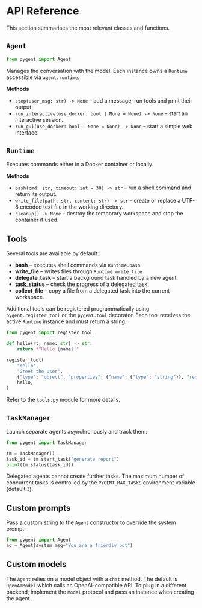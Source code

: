 # API Reference

This section summarises the most relevant classes and functions.

## `Agent`

```python
from pygent import Agent
```

Manages the conversation with the model. Each instance owns a
`Runtime` accessible via ``agent.runtime``.

**Methods**

- `step(user_msg: str) -> None` – add a message, run tools and print
  their output.
- `run_interactive(use_docker: bool | None = None) -> None` – start an
  interactive session.
- `run_gui(use_docker: bool | None = None) -> None` – start a simple
  web interface.

## `Runtime`

Executes commands either in a Docker container or locally.

**Methods**

- `bash(cmd: str, timeout: int = 30) -> str` – run a shell command and
  return its output.
- `write_file(path: str, content: str) -> str` – create or replace a
  UTF-8 encoded text file in the working directory.
- `cleanup() -> None` – destroy the temporary workspace and stop the
  container if used.

## Tools

Several tools are available by default:

- **bash** &ndash; executes shell commands via `Runtime.bash`.
- **write_file** &ndash; writes files through `Runtime.write_file`.
- **delegate_task** &ndash; start a background task handled by a new agent.
- **task_status** &ndash; check the progress of a delegated task.
- **collect_file** &ndash; copy a file from a delegated task into the current workspace.

Additional tools can be registered programmatically using
`pygent.register_tool` or the `pygent.tool` decorator. Each tool receives the
active `Runtime` instance and must return a string.

```python
from pygent import register_tool

def hello(rt, name: str) -> str:
    return f"Hello {name}!"

register_tool(
    "hello",
    "Greet the user",
    {"type": "object", "properties": {"name": {"type": "string"}}, "required": ["name"]},
    hello,
)
```

Refer to the `tools.py` module for more details.

## `TaskManager`

Launch separate agents asynchronously and track them:

```python
from pygent import TaskManager

tm = TaskManager()
task_id = tm.start_task("generate report")
print(tm.status(task_id))
```
Delegated agents cannot create further tasks. The maximum number of concurrent
tasks is controlled by the ``PYGENT_MAX_TASKS`` environment variable (default
``3``).

## Custom prompts

Pass a custom string to the `Agent` constructor to override the system prompt:

```python
from pygent import Agent
ag = Agent(system_msg="You are a friendly bot")
```

## Custom models

The `Agent` relies on a model object with a ``chat`` method. The default is
``OpenAIModel`` which calls an OpenAI-compatible API. To plug in a different
backend, implement the ``Model`` protocol and pass an instance when creating the
agent.
